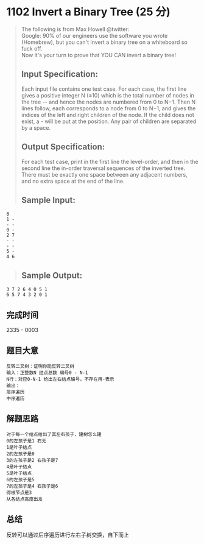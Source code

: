 # 1102 Invert a Binary Tree (25 分)  
> The following is from Max Howell @twitter:  
> Google: 90% of our engineers use the software you wrote (Homebrew), but you can't invert a binary tree on a whiteboard so fuck off.  
> Now it's your turn to prove that YOU CAN invert a binary tree!  
> ## Input Specification:  
> Each input file contains one test case. For each case, the first line gives a positive integer N (≤10) which is the total number of nodes in the tree -- and hence the nodes are numbered from 0 to N−1. Then N lines follow, each corresponds to a node from 0 to N−1, and gives the indices of the left and right children of the node. If the child does not exist, a - will be put at the position. Any pair of children are separated by a space.  
> ## Output Specification:  
> For each test case, print in the first line the level-order, and then in the second line the in-order traversal sequences of the inverted tree. There must be exactly one space between any adjacent numbers, and no extra space at the end of the line.  
> ## Sample Input:
```
8
1 -
- -
0 -
2 7
- -
- -
5 -
4 6
```
> ## Sample Output:
```
3 7 2 6 4 0 5 1
6 5 7 4 3 2 0 1
```
## 完成时间
2335 - 0003
## 题目大意
```
反转二叉树：证明你能反转二叉树
输入：正整数N 结点总数 编号0 - N-1
N行：对应0-N-1 给出左右结点编号，不存在用-表示
输出：
层序遍历
中序遍历
```
## 解题思路
```
对于每一个结点给出了其左右孩子，建树怎么建
0的左孩子是1 右无
1是叶子结点
2的左孩子是0
3的左孩子是2 右孩子是7
4是叶子结点
5是叶子结点
6的左孩子是5
7的左孩子是4 右孩子是6
得根节点是3
从各结点高度出发
```
## 总结
反转可以通过后序遍历进行左右子树交换，自下而上